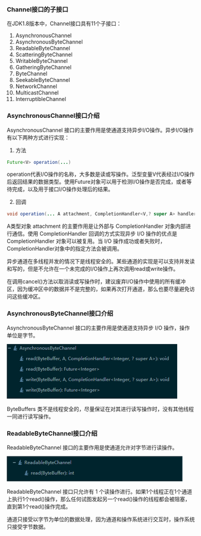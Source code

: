 ### Channel接口的子接口

在JDK1.8版本中，Channel接口具有11个子接口：

1. AsynchronousChannel
2. AsynchronousByteChannel
3. ReadableByteChannel
4. ScatteringByteChannel
5. WritableByteChannel
6. GatheringByteChannel
7. ByteChannel
8. SeekableByteChannel
9. NetworkChannel
10. MulticastChannel
11. InterruptibleChannel

### AsynchronousChannel接口介绍

AsynchronousChannel 接口的主要作用是使通道支持异步I/O操作。异步I/O操作有以下两种方式进行实现：

1. 方法

```java
Future<V> operation(...)
```

operation代表I/O操作的名称，大多数是读或写操作。泛型变量V代表经过I/O操作后返回结果的数据类型。使用Future对象可以用于检测I/O操作是否完成，或者等待完成，以及用于接口I/O操作处理后的结果。

2. 回调

```java
void operation(... A attachment, CompletionHandler<V,? super A> handler)
```

A类型对象 attachment 的主要作用是让外部与 CompletionHandler 对象内部进行通信。使用 CompletionHandler 回调的方式实现异步 I/O 操作的优点是 CompletionHandler 对象可以被复用。当 I/O 操作成功或者失败时，CompletionHandler对象中的指定方法会被调用。

异步通道在多线程并发的情况下是线程安全的。某些通道的实现是可以支持并发读和写的，但是不允许在一个未完成的I/O操作上再次调用read或write操作。

在调用cancel()方法以取消读或写操作时，建议废弃I/O操作中使用的所有缓冲区，因为缓冲区中的数据并不是完整的，如果再次打开通道，那么也要尽量避免访问这些缓冲区。

### AsynchronousByteChannel接口介绍

AsynchronousByteChannel 接口的主要作用是使通道支持异步 I/O 操作，操作单位是字节。

![AsynchronousByteChannel](./images/AsynchronousByteChannel.png)

ByteBuffers 类不是线程安全的，尽量保证在对其进行读写操作时，没有其他线程一同进行读写操作。

### ReadableByteChannel接口介绍

ReadableByteChannel 接口的主要作用是使通道允许对字节进行读操作。

![ReadableByteChannel](./images/ReadableByteChannel.png)

ReadableByteChannel 接口只允许有 1 个读操作进行。如果1个线程正在1个通道上执行1个read()操作，那么任何试图发起另一个read()操作的线程都会被阻塞，直到第1个read()操作完成。

通道只接受以字节为单位的数据处理，因为通道和操作系统进行交互时，操作系统只接受字节数据。